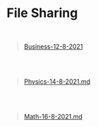 # File Sharing

<br>

>[Business-12-8-2021](markdown/Business-12-8-2021)

<br>
<br>

>[Physics-14-8-2021.md](/markdown/Physics-14-8-2021)

<br><br>


>[Math-16-8-2021.md](/markdown/Math-16-8-2021)

<br>
